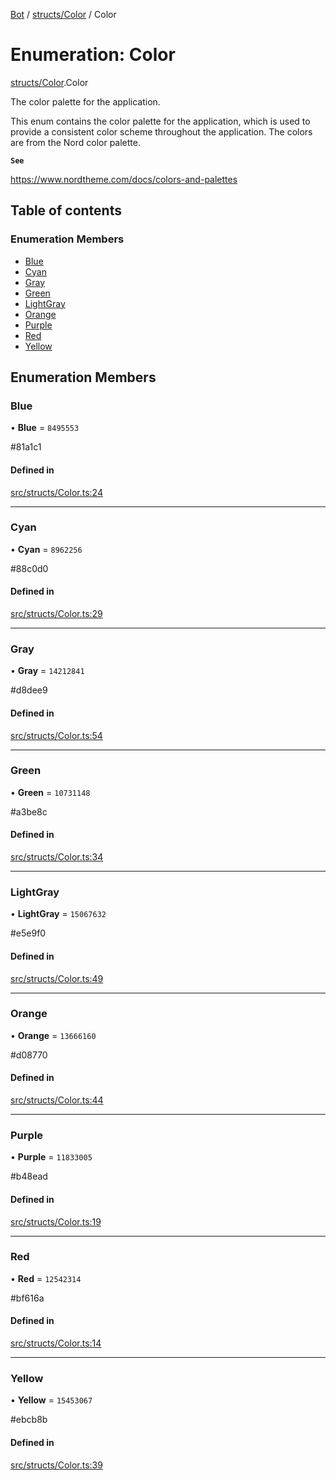 [Bot](../README.md) / [structs/Color](../modules/structs_Color.md) / Color

# Enumeration: Color

[structs/Color](../modules/structs_Color.md).Color

The color palette for the application.

This enum contains the color palette for the application, which is used to
provide a consistent color scheme throughout the application. The colors are
from the Nord color palette.

**`See`**

https://www.nordtheme.com/docs/colors-and-palettes

## Table of contents

### Enumeration Members

- [Blue](structs_Color.Color.md#blue)
- [Cyan](structs_Color.Color.md#cyan)
- [Gray](structs_Color.Color.md#gray)
- [Green](structs_Color.Color.md#green)
- [LightGray](structs_Color.Color.md#lightgray)
- [Orange](structs_Color.Color.md#orange)
- [Purple](structs_Color.Color.md#purple)
- [Red](structs_Color.Color.md#red)
- [Yellow](structs_Color.Color.md#yellow)

## Enumeration Members

### Blue

• **Blue** = ``8495553``

#81a1c1

#### Defined in

[src/structs/Color.ts:24](https://github.com/Norviah/bot/blob/61c54cf/src/structs/Color.ts#L24)

___

### Cyan

• **Cyan** = ``8962256``

#88c0d0

#### Defined in

[src/structs/Color.ts:29](https://github.com/Norviah/bot/blob/61c54cf/src/structs/Color.ts#L29)

___

### Gray

• **Gray** = ``14212841``

#d8dee9

#### Defined in

[src/structs/Color.ts:54](https://github.com/Norviah/bot/blob/61c54cf/src/structs/Color.ts#L54)

___

### Green

• **Green** = ``10731148``

#a3be8c

#### Defined in

[src/structs/Color.ts:34](https://github.com/Norviah/bot/blob/61c54cf/src/structs/Color.ts#L34)

___

### LightGray

• **LightGray** = ``15067632``

#e5e9f0

#### Defined in

[src/structs/Color.ts:49](https://github.com/Norviah/bot/blob/61c54cf/src/structs/Color.ts#L49)

___

### Orange

• **Orange** = ``13666160``

#d08770

#### Defined in

[src/structs/Color.ts:44](https://github.com/Norviah/bot/blob/61c54cf/src/structs/Color.ts#L44)

___

### Purple

• **Purple** = ``11833005``

#b48ead

#### Defined in

[src/structs/Color.ts:19](https://github.com/Norviah/bot/blob/61c54cf/src/structs/Color.ts#L19)

___

### Red

• **Red** = ``12542314``

#bf616a

#### Defined in

[src/structs/Color.ts:14](https://github.com/Norviah/bot/blob/61c54cf/src/structs/Color.ts#L14)

___

### Yellow

• **Yellow** = ``15453067``

#ebcb8b

#### Defined in

[src/structs/Color.ts:39](https://github.com/Norviah/bot/blob/61c54cf/src/structs/Color.ts#L39)
